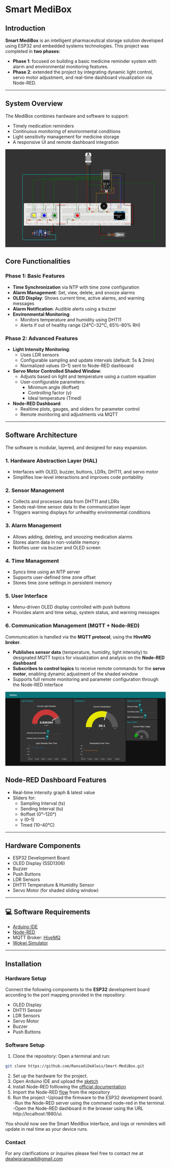 #  Smart MediBox

## Introduction

**Smart MediBox** is an intelligent pharmaceutical storage solution developed using ESP32 and embedded systems technologies. This project was completed in **two phases**:

- **Phase 1**: focused on building a basic medicine reminder system with alarm and environmental monitoring features.
- **Phase 2**: extended the project by integrating dynamic light control, servo motor adjustment, and real-time dashboard visualization via Node-RED.

---

## System Overview

The MediBox combines hardware and software to support:

- Timely medication reminders
- Continuous monitoring of environmental conditions
- Light sensitivity management for medicine storage
- A responsive UI and remote dashboard integration

![Smart MediBox Phase 2](./Images/smart_medibox_phase_2.jpg)

## Core Functionalities

### Phase 1: Basic Features
- **Time Synchronization** via NTP with time zone configuration
- **Alarm Management**: Set, view, delete, and snooze alarms
- **OLED Display**: Shows current time, active alarms, and warning messages
- **Alarm Notification**: Audible alerts using a buzzer
- **Environmental Monitoring**:
  - Monitors temperature and humidity using DHT11
  - Alerts if out of healthy range (24°C–32°C, 65%–80% RH)

### Phase 2: Advanced Features 
- **Light Intensity Monitoring**:
  - Uses LDR sensors
  - Configurable sampling and update intervals (default: 5s & 2min)
  - Normalized values (0–1) sent to Node-RED dashboard
- **Servo Motor Controlled Shaded Window**:
  - Adjusts based on light and temperature using a custom equation
  - User-configurable parameters:  
    - Minimum angle (θoffset)  
    - Controlling factor (γ)  
    - Ideal temperature (Tmed)
- **Node-RED Dashboard**:
  - Realtime plots, gauges, and sliders for parameter control
  - Remote monitoring and adjustments via MQTT

---

## Software Architecture

The software is modular, layered, and designed for easy expansion.

### 1. Hardware Abstraction Layer (HAL)
- Interfaces with OLED, buzzer, buttons, LDRs, DHT11, and servo motor
- Simplifies low-level interactions and improves code portability

### 2. Sensor Management
- Collects and processes data from DHT11 and LDRs
- Sends real-time sensor data to the communication layer
- Triggers warning displays for unhealthy environmental conditions

### 3. Alarm Management
- Allows adding, deleting, and snoozing medication alarms
- Stores alarm data in non-volatile memory
- Notifies user via buzzer and OLED screen

### 4. Time Management
- Syncs time using an NTP server
- Supports user-defined time zone offset
- Stores time zone settings in persistent memory

### 5. User Interface
- Menu-driven OLED display controlled with push buttons
- Provides alarm and time setup, system status, and warning messages

### 6. Communication Management (MQTT + Node-RED)

Communication is handled via the **MQTT protocol**, using the **HiveMQ broker**.

- **Publishes sensor data** (temperature, humidity, light intensity) to designated MQTT topics for visualization and analysis on the **Node-RED dashboard**
- **Subscribes to control topics** to receive remote commands for the **servo motor**, enabling dynamic adjustment of the shaded window
- Supports full remote monitoring and parameter configuration through the Node-RED interface


![Smart MediBox Phase 2](./Images/node_red_dashboard.jpg)

##  Node-RED Dashboard Features

- Real-time intensity graph & latest value
- Sliders for:
  - Sampling Interval (ts)
  - Sending Interval (tu)
  - θoffset (0°–120°)
  - γ (0–1)
  - Tmed (10–40°C)

---

## Hardware Components

- ESP32 Development Board
- OLED Display (SSD1306)
- Buzzer
- Push Buttons
- LDR Sensors
- DHT11 Temperature & Humidity Sensor
- Servo Motor (for shaded sliding window)

---

## 💻 Software Requirements

- [Arduino IDE](https://www.arduino.cc/en/software)
- [Node-RED](https://nodered.org/)
- MQTT Broker: [HiveMQ](https://www.hivemq.com/)
- [Wokwi Simulator](https://wokwi.com/)


---

## Installation

### Hardware Setup
Connect the following components to the **ESP32** development board according to the port mapping provided in the repository:
  - OLED Display
  - DHT11 Sensor
  - LDR Sensors
  - Servo Motor
  - Buzzer
  - Push Buttons

### Software Setup

1. Clone the repository:
  Open a terminal and run:
```bash
git clone https://github.com/RansadiDeAlwis/Smart-MediBox.git
```
2. Set up the hardware for the project.
3. Open Arduino IDE and upload the [sketch](./Wokwi_Simulation/Phase_2/sketch.ino)
4. Install Node-RED folllowing the [official documentation](https://nodered.org/docs/getting-started/)
5. Import the Node-RED [flow](./node_red_dashboard.json) from the repository
6. Run the project
   -Upload the firmware to the ESP32 development board.
   -Run the Node-RED server using the command node-red in the terminal.
   -Open the Node-RED dashboard in the browser using the URL http://localhost:1880/ui.

You should now see the Smart MediBox interface, and logs or reminders will update in real time as your device runs.

### Contact
For any clarifications or inquiries please feel free to contact me at dealwisransadi@gmail.com
